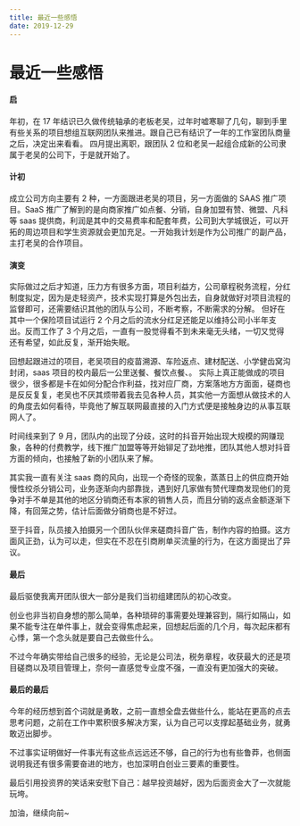 ```yaml
---
title: 最近一些感悟
date: 2019-12-29
---
```


# 最近一些感悟

#### 启

年初，在 17 年结识已久做传统轴承的老板老吴，过年时嘘寒聊了几句，聊到手里有些关系的项目想组互联网团队来推进。跟自己已有结识了一年的工作室团队商量之后，决定出来看看。
四月提出离职，跟团队 2 位和老吴一起组合成新的公司隶属于老吴的公司下，于是就开始了。

#### 计初

成立公司方向主要有 2 种，一方面跟进老吴的项目，另一方面做的 SAAS 推广项目。SaaS 推广了解到的是向商家推广如点餐、分销，自身加盟有赞、微盟、凡科等 saas 提供商，利润是其中的交易费率和配套年费，公司到大学城很近，可以开拓的周边项目和学生资源就会更加充足。一开始我计划是作为公司推广的副产品，主打老吴的合作项目。

#### 演变

实际做过之后才知道，压力方有很多方面，项目利益方，公司章程税务流程，分红制度拟定，因为是走轻资产，技术实现打算是外包出去，自身就做好对项目流程的监督即可，还需要结识其他的团队与公司，不断考察，不断需求的分解。
但好在其中一个保险项目试运行 2 个月之后的流水分红足还能足以维持公司小半年支出。反而工作了 3 个月之后，一直有一股觉得看不到未来毫无头绪，一切又觉得还有希望，如此反复，渐开始失眠。

回想起跟进过的项目，老吴项目的疫苗溯源、车险返点、建材配送、小学健齿窝沟封闭，saas 项目的校内最后一公里送餐、餐饮点餐、。
实际上真正能做成的项目很少，很多都是卡在如何分配合作利益，找对应厂商，方案落地方方面面，磋商也是反反复复，老吴也不厌其烦带着我去见各种人员，其实他一方面想从做技术的人的角度去如何看待，毕竟他了解互联网最直接的入门方式便是接触身边的从事互联网人了。

时间线来到了 9 月，团队内的出现了分歧，这时的抖音开始出现大规模的网赚现象，各种的付费教学，线下推广加盟等等开始铆足了劲地推，团队其他人想对抖音方面的倾向，也接触了新的小团队来了解。

其实我一直有关注 saas 商的风向，出现一个奇怪的现象，蒸蒸日上的供应商开始慢性绞杀分销公司，业务逐渐向内部靠拢，遇到好几家做有赞代理商发现他们的竞争对手不单是其他的地区分销商还有本家的销售人员，而且分销的返点金额逐渐下降，有回笼之势，估计后面做分销商也是不好过。

至于抖音，队员接入拍摄另一个团队伙伴来磋商抖音广告，制作内容的拍摄。这方面风正劲，认为可以走，但实在不忍在引商刷单买流量的行为，在这方面提出了异议。

#### 最后

最后驱使我离开团队很大一部分是我们当初组建团队的初心改变。

创业也非当初自身想的那么简单，各种琐碎的事需要处理兼容到，隔行如隔山，如果不能专注在单件事上，就会变得焦虑起来，回想起后面的几个月，每次起床都有心悸，第一个念头就是要自己去做些什么。

不过今年确实带给自己很多的经验，无论是公司法，税务章程，收获最大的还是项目磋商以及项目管理上，奈何一直感觉专业度不强，一直没有更加强大的突破。

#### 最后的最后

今年的经历想到首个词就是勇敢，之前一直想全盘去做些什么，能站在更高的点去思考问题，之前在工作中累积很多解决方案，认为自己可以支撑起基础业务，就勇敢迈出脚步。

不过事实证明做好一件事光有这些点远远还不够，自己的行为也有些鲁莽，也侧面说明我还有很多需要奋进的地方，也加深明白创业三要素的重要性。

最后引用投资界的笑话来安慰下自己：越早投资越好，因为后面资金大了一次就能玩垮。

加油，继续向前~
